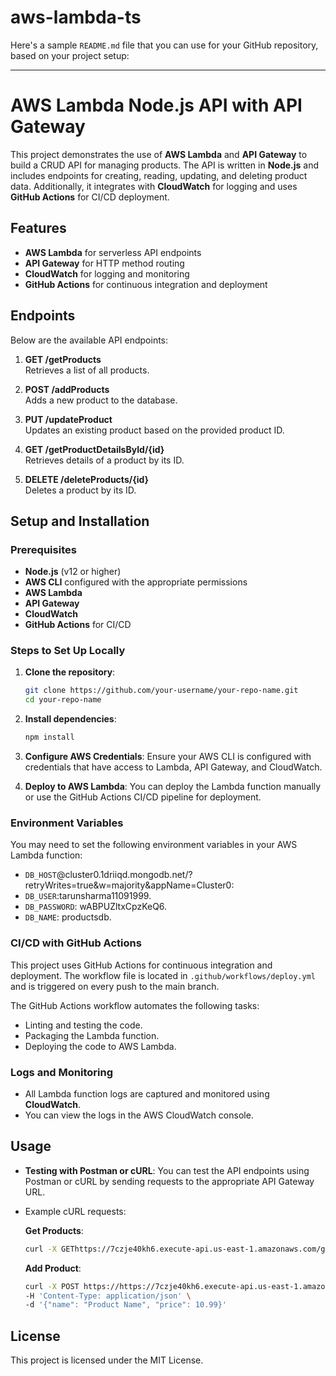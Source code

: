 # aws-lambda-ts
Here's a sample `README.md` file that you can use for your GitHub repository, based on your project setup:

---

# AWS Lambda Node.js API with API Gateway

This project demonstrates the use of **AWS Lambda** and **API Gateway** to build a CRUD API for managing products. The API is written in **Node.js** and includes endpoints for creating, reading, updating, and deleting product data. Additionally, it integrates with **CloudWatch** for logging and uses **GitHub Actions** for CI/CD deployment.

## Features

- **AWS Lambda** for serverless API endpoints
- **API Gateway** for HTTP method routing
- **CloudWatch** for logging and monitoring
- **GitHub Actions** for continuous integration and deployment

## Endpoints

Below are the available API endpoints:

1. **GET /getProducts**  
   Retrieves a list of all products.

2. **POST /addProducts**  
   Adds a new product to the database.

3. **PUT /updateProduct**  
   Updates an existing product based on the provided product ID.

4. **GET /getProductDetailsById/{id}**  
   Retrieves details of a product by its ID.

5. **DELETE /deleteProducts/{id}**  
   Deletes a product by its ID.

## Setup and Installation

### Prerequisites

- **Node.js** (v12 or higher)
- **AWS CLI** configured with the appropriate permissions
- **AWS Lambda**
- **API Gateway**
- **CloudWatch**
- **GitHub Actions** for CI/CD

### Steps to Set Up Locally

1. **Clone the repository**:
   ```bash
   git clone https://github.com/your-username/your-repo-name.git
   cd your-repo-name
   ```

2. **Install dependencies**:
   ```bash
   npm install
   ```

3. **Configure AWS Credentials**:
   Ensure your AWS CLI is configured with credentials that have access to Lambda, API Gateway, and CloudWatch.

4. **Deploy to AWS Lambda**:
   You can deploy the Lambda function manually or use the GitHub Actions CI/CD pipeline for deployment.

### Environment Variables

You may need to set the following environment variables in your AWS Lambda function:

- `DB_HOST`@cluster0.1driiqd.mongodb.net/?retryWrites=true&w=majority&appName=Cluster0:
- `DB_USER`:tarunsharma11091999.
- `DB_PASSWORD`: wABPUZltxCpzKeQ6.
- `DB_NAME`: productsdb.

### CI/CD with GitHub Actions

This project uses GitHub Actions for continuous integration and deployment. The workflow file is located in `.github/workflows/deploy.yml` and is triggered on every push to the main branch.

The GitHub Actions workflow automates the following tasks:

- Linting and testing the code.
- Packaging the Lambda function.
- Deploying the code to AWS Lambda.

### Logs and Monitoring

- All Lambda function logs are captured and monitored using **CloudWatch**.
- You can view the logs in the AWS CloudWatch console.

## Usage

- **Testing with Postman or cURL**:
  You can test the API endpoints using Postman or cURL by sending requests to the appropriate API Gateway URL.

- Example cURL requests:
  
  **Get Products**:
  ```bash
  curl -X GEThttps://7czje40kh6.execute-api.us-east-1.amazonaws.com/getProducts
  ```

  **Add Product**:
  ```bash
  curl -X POST https://https://7czje40kh6.execute-api.us-east-1.amazonaws.com/addProducts
  -H 'Content-Type: application/json' \
  -d '{"name": "Product Name", "price": 10.99}'
  ```

## License

This project is licensed under the MIT License.
